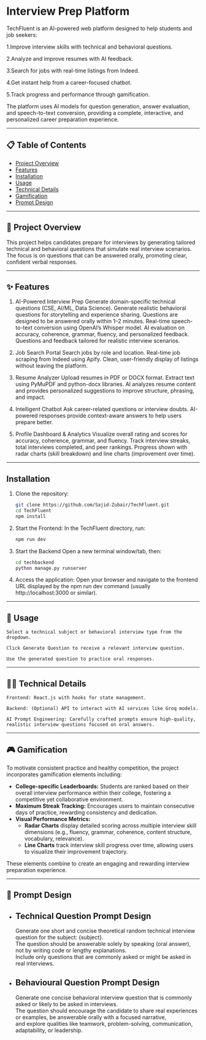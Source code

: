 # Interview Prep Platform

TechFluent is an AI-powered web platform designed to help students and job seekers:

1.Improve interview skills with technical and behavioral questions.

2.Analyze and improve resumes with AI feedback.

3.Search for jobs with real-time listings from Indeed.

4.Get instant help from a career-focused chatbot.

5.Track progress and performance through gamification.

The platform uses AI models for question generation, answer evaluation, and speech-to-text conversion, providing a complete, interactive, and personalized career preparation experience.

---

## 📋 Table of Contents

- [Project Overview](#project-overview)  
- [Features](#features)  
- [Installation](#installation)  
- [Usage](#usage)  
- [Technical Details](#technical-details)  
- [Gamification](#gamification)  
- [Prompt Design](#prompt-design)  

---

## 🚀 Project Overview

This project helps candidates prepare for interviews by generating tailored technical and behavioral questions that simulate real interview scenarios. The focus is on questions that can be answered orally, promoting clear, confident verbal responses.

---

## ✨ Features

1. AI-Powered Interview Prep
Generate domain-specific technical questions (CSE, AI/ML, Data Science).
Generate realistic behavioral questions for storytelling and experience sharing.
Questions are designed to be answered orally within 1–2 minutes.
Real-time speech-to-text conversion using OpenAI’s Whisper model.
AI evaluation on accuracy, coherence, grammar, fluency, and personalized feedback.
Questions and feedback tailored for realistic interview scenarios.

2. Job Search Portal
Search jobs by role and location.
Real-time job scraping from Indeed using Apify.
Clean, user-friendly display of listings without leaving the platform.

3. Resume Analyzer
Upload resumes in PDF or DOCX format.
Extract text using PyMuPDF and python-docx libraries.
AI analyzes resume content and provides personalized suggestions to improve structure, phrasing, and impact.

4. Intelligent Chatbot
Ask career-related questions or interview doubts.
AI-powered responses provide context-aware answers to help users prepare better.

5. Profile Dashboard & Analytics
Visualize overall rating and scores for accuracy, coherence, grammar, and fluency.
Track interview streaks, total interviews completed, and peer rankings.
Progress shown with radar charts (skill breakdown) and line charts (improvement over time).

---

## Installation

1. Clone the repository:  
   ```bash
   git clone https://github.com/Sajid-Zubair/TechFluent.git
   cd TechFluent
   npm install

2. Start the Frontend:
    In the TechFluent directory, run:
    ```bash
    npm run dev

3. Start the Backend
    Open a new terminal window/tab, then:
    ```bash
    cd techbackend
    python manage.py runserver

4. Access the application:
    Open your browser and navigate to the frontend URL displayed by the npm run dev command (usually http://localhost:3000 or similar).

---

## 🎯 Usage
    Select a technical subject or behavioral interview type from the dropdown.

    Click Generate Question to receive a relevant interview question.

    Use the generated question to practice oral responses.

---

## 🧑‍💻 Technical Details
    Frontend: React.js with hooks for state management.

    Backend: (Optional) API to interact with AI services like Groq models.

    AI Prompt Engineering: Carefully crafted prompts ensure high-quality, realistic interview questions focused on oral answers.

---

## 🎮 Gamification

To motivate consistent practice and healthy competition, the project incorporates gamification elements including:

- **College-specific Leaderboards:** Students are ranked based on their overall interview performance within their college, fostering a competitive yet collaborative environment.  
- **Maximum Streak Tracking:** Encourages users to maintain consecutive days of practice, rewarding consistency and dedication.  
- **Visual Performance Metrics:**  
  - **Radar Charts** display detailed scoring across multiple interview skill dimensions (e.g., fluency, grammar, coherence, content structure, vocabulary, relevance).  
  - **Line Charts** track interview skill progress over time, allowing users to visualize their improvement trajectory.  

These elements combine to create an engaging and rewarding interview preparation experience.

---



## 📝 Prompt Design

- ## Technical Question Prompt Design
    Generate one short and concise theoretical random technical interview question for the subject: {subject}.  
    The question should be answerable solely by speaking (oral answer), not by writing code or lengthy explanations.  
    Include only questions that are commonly asked or might be asked in real interviews.

- ## Behavioural Question Prompt Design
    Generate one concise behavioral interview question that is commonly asked or likely to be asked in interviews.  
    The question should encourage the candidate to share real experiences or examples, be answerable orally with a focused narrative,  
    and explore qualities like teamwork, problem-solving, communication, adaptability, or leadership.

